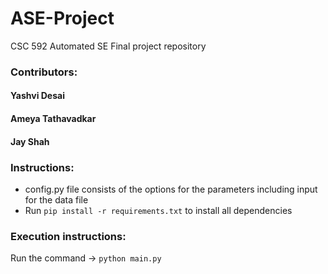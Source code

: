 # ASE-Project
CSC 592 Automated SE Final project repository

### Contributors:

#### Yashvi Desai 
#### Ameya Tathavadkar
#### Jay Shah

### Instructions:

- config.py file consists of the options for the parameters including input for the data file
- Run `pip install -r requirements.txt` to install all dependencies

### Execution instructions:

Run the command -> `python main.py`
